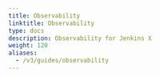 ```yaml
---
title: Observability
linktitle: Observability
type: docs
description: Observability for Jenkins X
weight: 120
aliases:
  - /v3/guides/observability
---
```

